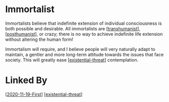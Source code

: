 # Immortalist

Immortalists believe that indefinite extension of individual consciousness is both possible and desirable.  All immortalists are [[transhumanist]], [[posthumanist]], or crazy; there is no way to achieve indefinite life extension without altering the human form!

Immortalism will require, and I believe people will very naturally adapt to maintain, a gentler and more long-term attitude towards the issues that face society.  This will greatly ease [[existential-threat]] contemplation.

# Linked By
[[2020-11-19-First]]
[[existential-threat]]

[//begin]: # "Autogenerated link references for markdown compatibility"
[transhumanist]: transhumanist "Transhumanist"
[posthumanist]: posthumanist "Posthumanist"
[existential-threat]: existential-threat "Existential Threat"
[2020-11-19-First]: 2020-11-19-First "2020-11-19-First"
[//end]: # "Autogenerated link references"
